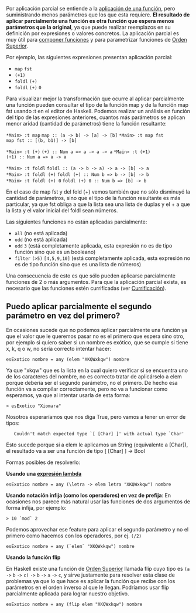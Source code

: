 Por aplicación parcial se entiende a la [aplicación de una función](aplicacion.md), pero suministrando menos parámetros que los que esta requiere. **El resultado de aplicar parcialmente una función es otra función que espera menos parámetros que la original**, ya que puede realizar reemplazos en su definición por expresiones o valores concretos. La aplicación parcial es muy útil para [componer funciones](composicion.md) y para parametrizar funciones de [Orden Superior](orden-superior.md).

Por ejemplo, las siguientes expresiones presentan aplicación parcial:

-   `map` `fst`
-   `(+1)`
-   `foldl` `(+)`
-   `foldl` `(+)` `0`

Para visualizar mejor la transformación que ocurre al aplicar parcialmente una función pueden consultar el tipo de la función map y de la función map fst usando :t en el editor de Haskell. Podemos realizar un análisis en función del tipo de las expresiones anteriores, cuantos más parámetros se aplican menor aridad (cantidad de parámetros) tiene la función resultante:

`*Main> :t map`
`map :: (a -> b) -> [a] -> [b]`
`*Main> :t map fst`
`map fst :: [(b, b1)] -> [b]`

`*Main> :t (+)`
`(+) :: Num a => a -> a -> a`
`*Main> :t (+1)`
`(+1) :: Num a => a -> a`

`*Main> :t foldl`
`foldl :: (a -> b -> a) -> a -> [b] -> a`
`*Main> :t foldl (+)`
`foldl (+) :: Num b => b -> [b] -> b`
`*Main> :t foldl (+) 0`
`foldl (+) 0 :: Num b => [b] -> b`

En el caso de map fst y del fold (+) vemos también que no sólo disminuyó la cantidad de parámetros, sino que el tipo de la función resultante es más particular, ya que fst obliga a que la lista sea una lista de duplas y el + a que la lista y el valor inicial del foldl sean números.

Las siguientes funciones no están aplicadas parcialmente:

-   `all` (no está aplicada)
-   `odd` (no está aplicada)
-   `odd` `3` (está completamente aplicada, esta expresión no es de tipo función sino que es un booleano)
-   `filter` `(>5)` `[4,5,9,10]` (está completamente aplicada, esta expresión no es de tipo función sino que es una lista de números)

Una consecuencia de esto es que sólo pueden aplicarse parcialmente funciones de 2 o más argumentos. Para que la aplicación parcial exista, es necesario que las funciones estén currificadas (ver [Currificación](currificacion.md)).

Puedo aplicar parcialmente el segundo parámetro en vez del primero?
-------------------------------------------------------------------

En ocasiones sucede que no podemos aplicar parcialmente una función ya que el valor que le queremos pasar no es el primero que espera sino otro, por ejemplo si quiero saber si un nombre es exótico, que se cumple si tiene x, k, q o w, no sería correcto intentar hacer:

`esExotico nombre = any (elem "XKQWxkqw") nombre`

Ya que "xkqw" que es la lista en la cual quiero verificar si se encuentra uno de los caracteres del nombre, no es correcto tratar de aplicárselo a elem porque debería ser el segundo parámetro, no el primero. De hecho esa función va a compilar correctamente, pero no va a funcionar como esperamos, ya que al intentar usarla de esta forma:

`> esExotico "Xiomara"`

Nosotros esperaríamos que nos diga True, pero vamos a tener un error de tipos:

``    Couldn't match expected type `[ [Char] ]' with actual type `Char' ``

Esto sucede porque si a elem le aplicamos un String (equivalente a \[Char\]), el resultado va a ser una función de tipo \[ \[Char\] \] -&gt; Bool

Formas posibles de resolverlo:

**Usando una [expresión lambda](expresiones-lambda.md)**

`esExotico nombre = any (\letra -> elem letra "XKQWxkqw") nombre`

**Usando notación infija (como los operadores) en vez de prefija**: En ocasiones nos parece más natural usar las funciones de dos argumentos de forma infija, por ejemplo:

`` > 10 `mod` 2 ``

Podemos aprovechar ese feature para aplicar el segundo parámetro y no el primero como hacemos con los operadores, por ej. `(/2)`

`` esExotico nombre = any (`elem` "XKQWxkqw") nombre ``

**Usando la función flip**

En Haskell existe una función de [Orden Superior](orden-superior.md) llamada flip cuyo tipo es `(a` `->` `b` `->` `c)` `->` `b` `->` `a` `->` `c`, y sirve justamente para resolver esta clase de problemas ya que lo que hace es aplicar la función que recibe con los parámetros en el orden inverso al que le llegan. Podríamos usar flip parcialmente aplicada para lograr nuestro objetivo.

`esExotico nombre = any (flip elem "XKQWxkqw") nombre`
